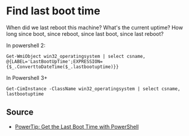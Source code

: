# Find last boot time

When did we last reboot this machine? What's the current uptime? How long since boot, since reboot, since last boot, since last reboot?

In powershell 2:

    Get-WmiObject win32_operatingsystem | select csname, @{LABEL='LastBootUpTime';EXPRESSION={$_.ConverttoDateTime($_.lastbootuptime)}}
    
In Powershell 3+

    Get-CimInstance -ClassName win32_operatingsystem | select csname, lastbootuptime    
    
    

## Source

 * [PowerTip: Get the Last Boot Time with PowerShell](https://blogs.technet.microsoft.com/heyscriptingguy/2013/03/27/powertip-get-the-last-boot-time-with-powershell/)
